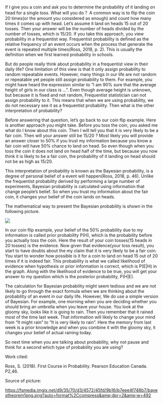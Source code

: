 If I give you a coin and ask you to determine the probability of it
landing on head for a single toss. What will you do？ A common way is to
flip the coin 20 times(or the amount you considered as enough) and count
how many times it comes up with head. Let’s assume it land on heads 15
out of 20 tosses. Then your answer will be the number of heads divided
by the number of tosses, which is 15/20. If you take this approach, you
view probability in a frequentist way. Frequentist probability is
defined as the relative frequency of an event occurs when the process
that generate the event is repeated multiple times(Ross, 2018, p. 2).
This is usually the definition when we first learned probability in
schools.

But do people really think about probability in a frequentist view in
their daily life? One limitation of this view is that it only assign
probability to random repeatable events. However, many things in our
life are not random or repeatable yet people still assign probability to
them. For example, you might have heard the expression similar to “I am
90% sure that the average height of girls in our class is …”. Even
though average height is unknown, but because it is fixed and not
random, Frequentist statistician can not assign probability to it. This
means that when we are using probability, we do not necessary see it as
a frequentist probability. Then what is the other interpretation of
probability?

Before answering that question, let’s go back to our coin flip example.
Here is another approach you might take. Before you toss the coin, you
asked me what do I know about this coin. Then I will tell you that it is
very likely to be a fair coin. Then will your answer still be 15/20 ?
Most likely you will provide an answer closer to 50% if you trust my
information because you know a fair coin will have 50% chance to land on
head. So even though when you toss the coin it does not land on head
half of the time, but because you now think it is likely to be a fair
coin, the probability of it landing on head should not be as high as
15/20.

This interpretation of probability is known as the Bayesian probability,
is a degree of personal belief of a event will happen(Ross, 2018,
p. 46). Unlike the frequentist probability derived by performing a large
number of experiments, Bayesian probability is calculated using
information that change people’s belief. So when you trust my
information about the fair coin, it changes your belief of the coin
lands on heads.

The mathematical way to present the Bayesian probability is shown in the
following picture.

![](https://fsmedia.imgix.net/d9/35/70/d3/4572/45fd/9b16/b7eee4f748b7/bayestheorem1png.png?auto=format%2Ccompress&dpr=2&w=492)

In our coin flip example, your belief of the 50% probability due to my
information is called prior probability P(H), which is the probability
before you actually toss the coin. Here the result of your coin
tosses(15 heads in 20 tosses) is the evidence. Now given that
evidence(your toss result), you start to have doubts about the my claim
that it is very likely to be a fair coin. You start to wonder how
possible is it for a coin to land on head 15 out of 20 times if it is
indeed fair. This probability is what we called likelihood of evidence
when hypothesis or prior information is correct, which is P(E|H) in the
graph. Along with the likelihood of evidence to be true, you will get
your answer to my question which is the posterior probability, P(H|E).

The calculation for Bayesian probability might seem tedious and we are
not likely to go through the exact formula when we are thinking about
the probability of an event in our daily life. However, We do use a
simple version of Bayesian. For example, one morning when you are
deciding whether you should bring an umbrella when you leave your house.
You look at the gloomy sky, looks like it is going to rain. Then you
remember that it rained most of the time last week. That information
will likely to change your mind from “It might rain” to “It is very
likely to rain”. Here the memory from last week is a prior knowledge and
when you combine it with the gloomy sky, it changes your belief of
actual raining today.

So next time when you are talking about probability, why not pause and
think for a second which type of probability you are using?

Work cited:

Ross, S. (2018). First Course in Probability. Pearson Education Canada.
P2,46.

Source of picture:

<a href="https://fsmedia.imgix.net/d9/35/70/d3/4572/45fd/9b16/b7eee4f748b7/bayestheorem1png.png?auto=format%2Ccompress&amp;dpr=2&amp;w=492" class="uri">https://fsmedia.imgix.net/d9/35/70/d3/4572/45fd/9b16/b7eee4f748b7/bayestheorem1png.png?auto=format%2Ccompress&amp;dpr=2&amp;w=492</a>
